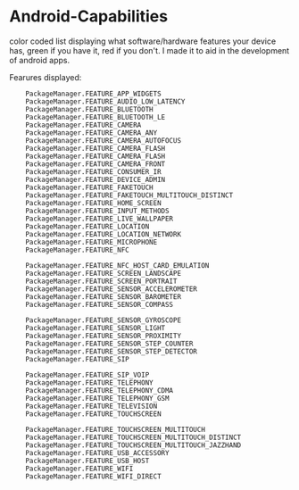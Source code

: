 Android-Capabilities
====================

color coded list displaying what software/hardware features your device has, green if you have it, red if you don't.
I made it to aid in the development of android apps.

Fearures displayed:

		PackageManager.FEATURE_APP_WIDGETS
		PackageManager.FEATURE_AUDIO_LOW_LATENCY
		PackageManager.FEATURE_BLUETOOTH
		PackageManager.FEATURE_BLUETOOTH_LE
		PackageManager.FEATURE_CAMERA
		PackageManager.FEATURE_CAMERA_ANY
		PackageManager.FEATURE_CAMERA_AUTOFOCUS
		PackageManager.FEATURE_CAMERA_FLASH
		PackageManager.FEATURE_CAMERA_FLASH
		PackageManager.FEATURE_CAMERA_FRONT
		PackageManager.FEATURE_CONSUMER_IR
		PackageManager.FEATURE_DEVICE_ADMIN
		PackageManager.FEATURE_FAKETOUCH
		PackageManager.FEATURE_FAKETOUCH_MULTITOUCH_DISTINCT
		PackageManager.FEATURE_HOME_SCREEN
		PackageManager.FEATURE_INPUT_METHODS
		PackageManager.FEATURE_LIVE_WALLPAPER
		PackageManager.FEATURE_LOCATION
		PackageManager.FEATURE_LOCATION_NETWORK
		PackageManager.FEATURE_MICROPHONE
		PackageManager.FEATURE_NFC
		
		PackageManager.FEATURE_NFC_HOST_CARD_EMULATION
		PackageManager.FEATURE_SCREEN_LANDSCAPE
		PackageManager.FEATURE_SCREEN_PORTRAIT
		PackageManager.FEATURE_SENSOR_ACCELEROMETER
		PackageManager.FEATURE_SENSOR_BAROMETER
		PackageManager.FEATURE_SENSOR_COMPASS
		
		PackageManager.FEATURE_SENSOR_GYROSCOPE
		PackageManager.FEATURE_SENSOR_LIGHT
		PackageManager.FEATURE_SENSOR_PROXIMITY
		PackageManager.FEATURE_SENSOR_STEP_COUNTER
		PackageManager.FEATURE_SENSOR_STEP_DETECTOR
		PackageManager.FEATURE_SIP
		
		PackageManager.FEATURE_SIP_VOIP
		PackageManager.FEATURE_TELEPHONY
		PackageManager.FEATURE_TELEPHONY_CDMA
		PackageManager.FEATURE_TELEPHONY_GSM
		PackageManager.FEATURE_TELEVISION
		PackageManager.FEATURE_TOUCHSCREEN
		
		PackageManager.FEATURE_TOUCHSCREEN_MULTITOUCH
		PackageManager.FEATURE_TOUCHSCREEN_MULTITOUCH_DISTINCT
		PackageManager.FEATURE_TOUCHSCREEN_MULTITOUCH_JAZZHAND
		PackageManager.FEATURE_USB_ACCESSORY
		PackageManager.FEATURE_USB_HOST
		PackageManager.FEATURE_WIFI
		PackageManager.FEATURE_WIFI_DIRECT		
